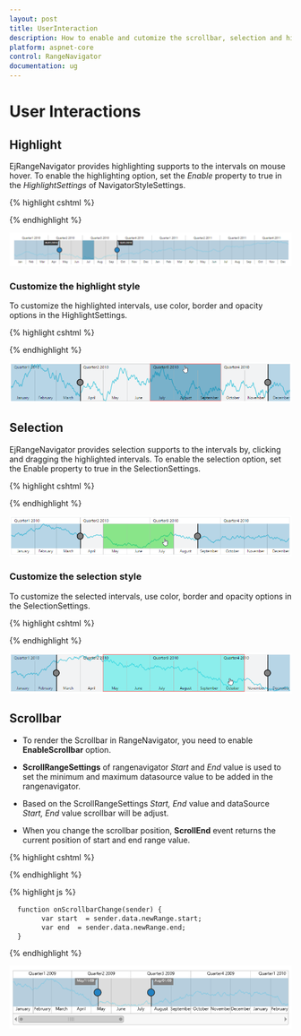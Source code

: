 ```yaml
---
layout: post
title: UserInteraction
description: How to enable and cutomize the scrollbar, selection and highlighting in ASP.NET Core RangeNavigator.
platform: aspnet-core
control: RangeNavigator
documentation: ug
---
```


# User Interactions

## Highlight

EjRangeNavigator provides highlighting supports to the intervals on mouse hover. To enable the highlighting option, set the *Enable* property to true in the *HighlightSettings* of NavigatorStyleSettings.

{% highlight cshtml %}

<div>
    <ej-range-navigator id="range" load="loadingdata">
        <e-chart-series>
            <e-series name="Product A" type="Line" enable-animation="false" fill="#69D2E7" opacity="0.5">
            </e-series>
        </e-chart-series>
        <e-selected-range-settings start="2010/5/1" end="2010/10/1"></e-selected-range-settings>
        <e-navigator-style-settings><e-highlight-settings enable="true"></e-highlight-settings></e-navigator-style-settings>
    </ej-range-navigator>
</div>

{% endhighlight %}

![](User-Interactions_images/User-Interactions_img1.png) 

### Customize the highlight style

To customize the highlighted intervals, use color, border and opacity options in the HighlightSettings.

{% highlight cshtml %}

<div>
    <ej-range-navigator id="range" load="loadingdata">
        <e-chart-series>
            <e-series name="Product A" type="Line">
            </e-series>
        </e-chart-series>
        <e-selected-range-settings start="2010/5/1" end="2011/10/1"></e-selected-range-settings>
        <e-navigator-style-settings><e-highlight-settings enable="true" color="#006fa0"><e-border color="red" width="2"></e-border></e-highlight-settings></e-navigator-style-settings>
        </ej-range-navigator>
</div>

{% endhighlight %}

![](User-Interactions_images/User-Interactions_img2.png)


## Selection

EjRangeNavigator provides selection supports to the intervals by, clicking and dragging the highlighted intervals. To enable the selection option, set the Enable property to true in the SelectionSettings.

{% highlight cshtml %}

<div>
<ej-range-navigator id="range" load="loadingdata">
    <e-chart-series>
        <e-series name="Product A" type="Line">
        </e-series>
    </e-chart-series>
    <e-selected-range-settings start="2010/5/1" end="2011/10/1"></e-selected-range-settings>
    <e-navigator-style-settings><e-selection-settings enable="true"></e-selection-settings></e-navigator-style-settings>
    </ej-range-navigator>
</div>

{% endhighlight %}

![](User-Interactions_images/User-Interactions_img3.png) 

### Customize the selection style

To customize the selected intervals, use color, border and opacity options in the SelectionSettings.

{% highlight cshtml %}

<div>
    <ej-range-navigator id="range" load="loadingdata">
        <e-chart-series>
            <e-series name="Product A" type="Line">
            </e-series>
        </e-chart-series>
        <e-selected-range-settings start="2010/5/1" end="2011/10/1"></e-selected-range-settings>
        <e-navigator-style-settings><e-selection-settings enable="true" color="#27e8e5"><e-border color="red" width="2"></e-border></e-selection-settings></e-navigator-style-settings>
        </ej-range-navigator>
</div>

{% endhighlight %}

![](User-Interactions_images/User-Interactions_img4.png)


## Scrollbar

* To render the Scrollbar in RangeNavigator, you need to enable **EnableScrollbar** option.
 
* **ScrollRangeSettings** of  rangenavigator *Start* and *End* value is used to set the minimum and maximum datasource value to be added in the rangenavigator.
 
* Based on the ScrollRangeSettings *Start, End* value and dataSource *Start, End* value scrollbar will be adjust.

* When you change the scrollbar position, **ScrollEnd** event returns the current position of start and end range value.

{% highlight cshtml %}

<div>
<ej-range-navigator id="range" load="loadingdata" enable-scrollbar="true" scroll-end="onScrollbarChange">
    <e-chart-series>
        <e-series name="Product A" type="Line">
        </e-series>
    </e-chart-series>
    <e-selected-range-settings start="2010/5/1" end="2011/10/1"></e-selected-range-settings>
    <e-scroll-range-settings start="2010/1/1" end="2011/11/31"></e-scroll-range-settings>
    </ej-range-navigator>
</div>

{% endhighlight %}
    
{% highlight js %} 

      function onScrollbarChange(sender) {
            var start  = sender.data.newRange.start;
            var end  = sender.data.newRange.end;
      }
      
{% endhighlight %}

![](User-Interactions_images/User-Interactions_img5.png)